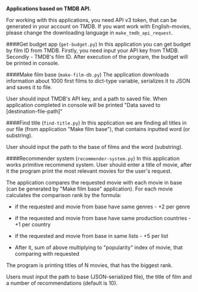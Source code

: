 **Applications based on TMDB API.**

For working with this applications, you need API v3 token, that can be generated in your account on TMDB.
If you want work with English-movies, please change the downloading language in 
`make_tmdb_api_request`.

####Get budget app (`get-budget.py`)
In this application you can get budget by film ID from TMDB. 
Firstly, you need input your API key from TMDB. Secondly - TMDB's film ID. 
After execution of the program, the budget will be printed in console. 

####Make film base (`make-film-db.py`)
The application downloads information about 1000 first films to dict-type variable, serializes it to JSON and saves it to file.

User should input TMDB's API key, and a path to saved file. When application completed in console will be printed "Data saved to [destination-file-path]"

####Find title (`find-title.py`)
In this application we are finding all titles in our file (from application "Make film base"), that contains inputted word (or substring).

User should input the path to the base of films and the word (substring).

####Recommender system (`recommender-system.py`)
In this application works primitive recommend system. User should enter a title of movie, after it the program print the most relevant movies for the user's request.

The application compares the requested movie with each movie in base (can be generated by "Make film base" application). For each movie calculates the comparison rank by the formula: 

* if the requested and movie from base have same genres - +2 per genre

* if the requested and movie from base have same production countries - +1 per country

* if the requested and movie from base in same lists - +5 per list

* After it, sum of above multiplying to "popularity" index of movie, that comparing with requested

The program is printing titles of N movies, that has the biggest rank.
 
Users must input the path to base (JSON-serialized file), the title of film and a number of recommendations (default is 10).